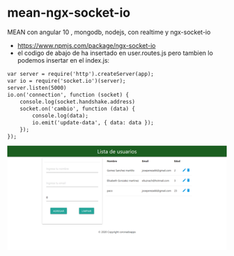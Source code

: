 # mean-ngx-socket-io
MEAN con angular 10 , mongodb, nodejs, con realtime  y  ngx-socket-io

* https://www.npmjs.com/package/ngx-socket-io
* el codigo de abajo de ha insertado en user.routes.js  pero tambien lo podemos insertar en el index.js:
```
var server = require('http').createServer(app);
var io = require('socket.io')(server);
server.listen(5000)
io.on('connection', function (socket) {
    console.log(socket.handshake.address)
    socket.on('cambio', function (data) {
        console.log(data);
        io.emit('update-data', { data: data });
    });
});
``` 


![image](mean2.png)
